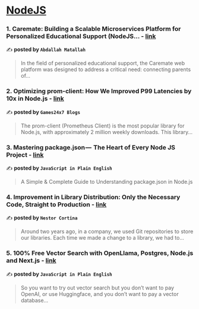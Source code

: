 
<h1><a href=https://medium.com/tag/nodejs/recommended target="_blank" rel="noopener noreferrer">NodeJS</a></h1>
<h3>1. Caremate: Building a Scalable Microservices Platform for Personalized Educational Support (NodeJS… - <a href="https://medium.com/@abdoumata/caremate-building-a-scalable-microservices-platform-for-personalized-educational-support-nodejs-1c8a69004578" target="_blank" rel="noopener noreferrer">link</a></h3>

✍️ **posted by `Abdallah Matallah`**

<blockquote>In the field of personalized educational support, the Caremate web platform was designed to address a critical need: connecting parents of…</blockquote>

<h3>2. Optimizing prom-client: How We Improved P99 Latencies by 10x in Node.js - <a href="https://medium.com/@Games24x7Tech/optimizing-prom-client-how-we-improved-p99-latencies-by-10x-in-node-js-c3c2f6c68297" target="_blank" rel="noopener noreferrer">link</a></h3>

✍️ **posted by `Games24x7 Blogs`**

<blockquote>The prom-client (Prometheus Client) is the most popular library for Node.js, with approximately 2 million weekly downloads. This library…</blockquote>

<h3>3. Mastering package.json —  The Heart of Every Node JS Project - <a href="https://medium.com/javascript-in-plain-english/mastering-package-json-the-heart-of-every-node-js-project-b665a9cb82ab" target="_blank" rel="noopener noreferrer">link</a></h3>

✍️ **posted by `JavaScript in Plain English`**

<blockquote>A Simple & Complete Guide to Understanding package.json in Node.js</blockquote>

<h3>4. Improvement in Library Distribution: Only the Necessary Code, Straight to Production - <a href="https://medium.com/@nexckycort/improvement-in-library-distribution-only-the-necessary-code-straight-to-production-740bfdca8853" target="_blank" rel="noopener noreferrer">link</a></h3>

✍️ **posted by `Nestor Cortina`**

<blockquote>Around two years ago, in a company, we used Git repositories to store our libraries. Each time we made a change to a library, we had to…</blockquote>

<h3>5. 100% Free Vector Search with OpenLlama, Postgres, Node.js and Next.js - <a href="https://medium.com/javascript-in-plain-english/100-free-vector-search-with-openllama-postgres-nodejs-and-nextjs-e496856766f7" target="_blank" rel="noopener noreferrer">link</a></h3>

✍️ **posted by `JavaScript in Plain English`**

<blockquote>So you want to try out vector search but you don’t want to pay OpenAI, or use Huggingface, and you don’t want to pay a vector database…</blockquote>

